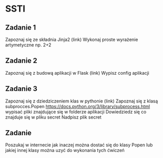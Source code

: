 # SSTI

## Zadanie 1
Zapoznaj się ze składnia Jinja2 (link)
Wykonaj proste wyrażenie artymetyczne np. 2+2

## Zadanie 2
Zapoznaj się z budową aplikacji w Flask (link)
Wypisz config aplikacji

## Zadanie 3
Zapoznaj się z dziedziczeniem klas w pythonie (link)
Zapoznaj się z klasą subprocces.Popen https://docs.python.org/3/library/subprocess.html
wypisać pliki znajdujące się w folderze aplikacji
Dowiedziedz się co znajduje się w pliku secret
Nadpisz plik secret


## Zadanie 
Poszukaj w internecie jak inaczej można dostać się do klasy Popen lub jakiej innej klasy można uzyć do wykonania tych ćwiczeń
